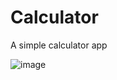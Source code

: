 # Calculator
A simple calculator app


![image](https://github.com/nikkittaa/Calculator/assets/119802510/45fda644-3b93-4e5c-bbd9-d5b91e88e714)
